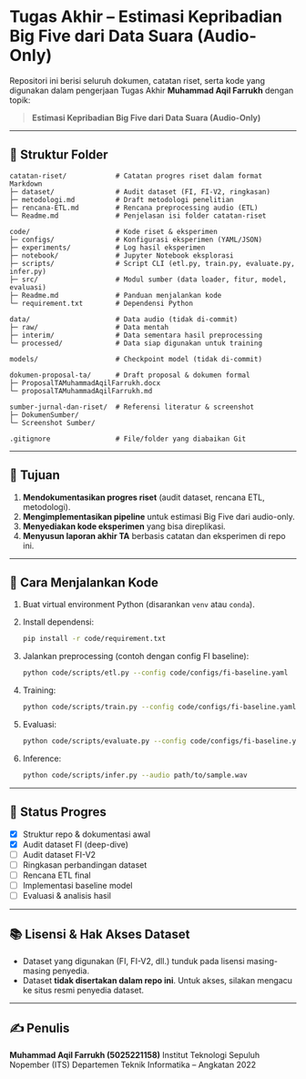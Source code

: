 # Tugas Akhir – Estimasi Kepribadian Big Five dari Data Suara (Audio-Only)

Repositori ini berisi seluruh dokumen, catatan riset, serta kode yang digunakan dalam pengerjaan Tugas Akhir **Muhammad Aqil Farrukh** dengan topik:

> **Estimasi Kepribadian Big Five dari Data Suara (Audio-Only)**

---

## 📂 Struktur Folder

```
catatan-riset/            # Catatan progres riset dalam format Markdown
├─ dataset/               # Audit dataset (FI, FI-V2, ringkasan)
├─ metodologi.md          # Draft metodologi penelitian
├─ rencana-ETL.md         # Rencana preprocessing audio (ETL)
└─ Readme.md              # Penjelasan isi folder catatan-riset

code/                     # Kode riset & eksperimen
├─ configs/               # Konfigurasi eksperimen (YAML/JSON)
├─ experiments/           # Log hasil eksperimen
├─ notebook/              # Jupyter Notebook eksplorasi
├─ scripts/               # Script CLI (etl.py, train.py, evaluate.py, infer.py)
├─ src/                   # Modul sumber (data loader, fitur, model, evaluasi)
├─ Readme.md              # Panduan menjalankan kode
└─ requirement.txt        # Dependensi Python

data/                     # Data audio (tidak di-commit)
├─ raw/                   # Data mentah
├─ interim/               # Data sementara hasil preprocessing
└─ processed/             # Data siap digunakan untuk training

models/                   # Checkpoint model (tidak di-commit)

dokumen-proposal-ta/      # Draft proposal & dokumen formal
├─ ProposalTAMuhammadAqilFarrukh.docx
└─ proposalTAMuhammadAqilFarrukh.md

sumber-jurnal-dan-riset/  # Referensi literatur & screenshot
├─ DokumenSumber/
└─ Screenshot Sumber/

.gitignore                # File/folder yang diabaikan Git
```

---

## 🚀 Tujuan

1. **Mendokumentasikan progres riset** (audit dataset, rencana ETL, metodologi).
2. **Mengimplementasikan pipeline** untuk estimasi Big Five dari audio-only.
3. **Menyediakan kode eksperimen** yang bisa direplikasi.
4. **Menyusun laporan akhir TA** berbasis catatan dan eksperimen di repo ini.

---

## 🔧 Cara Menjalankan Kode

1. Buat virtual environment Python (disarankan `venv` atau `conda`).
2. Install dependensi:

   ```bash
   pip install -r code/requirement.txt
   ```
3. Jalankan preprocessing (contoh dengan config FI baseline):

   ```bash
   python code/scripts/etl.py --config code/configs/fi-baseline.yaml
   ```
4. Training:

   ```bash
   python code/scripts/train.py --config code/configs/fi-baseline.yaml
   ```
5. Evaluasi:

   ```bash
   python code/scripts/evaluate.py --config code/configs/fi-baseline.yaml
   ```
6. Inference:

   ```bash
   python code/scripts/infer.py --audio path/to/sample.wav
   ```

---

## 📌 Status Progres

* [x] Struktur repo & dokumentasi awal
* [x] Audit dataset FI (deep-dive)
* [ ] Audit dataset FI-V2
* [ ] Ringkasan perbandingan dataset
* [ ] Rencana ETL final
* [ ] Implementasi baseline model
* [ ] Evaluasi & analisis hasil

---

## 📚 Lisensi & Hak Akses Dataset

* Dataset yang digunakan (FI, FI-V2, dll.) tunduk pada lisensi masing-masing penyedia.
* Dataset **tidak disertakan dalam repo ini**. Untuk akses, silakan mengacu ke situs resmi penyedia dataset.

---

## ✍️ Penulis

**Muhammad Aqil Farrukh (5025221158)**
Institut Teknologi Sepuluh Nopember (ITS)
Departemen Teknik Informatika – Angkatan 2022
